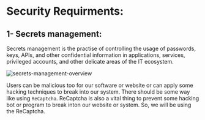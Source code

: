
# Security Requirments:

## 1- Secrets management:
Secrets management is the practise of controlling the usage of passwords, keys, APIs, and other confidential information in applications, services, privileged accounts, and other delicate areas of the IT ecosystem.

![secrets-management-overview](https://user-images.githubusercontent.com/105812482/206726750-d8e8702e-9b77-4025-a268-a70a739a09fc.png)

Users can be malicious too for our software or website or can apply some hacking techniques to break into our system. There should be some
way like using `ReCaptcha`. ReCaptcha is also a vital thing to prevent some hacking bot or program to break inton our website or system. So,
we will be using the ReCaptcha.
